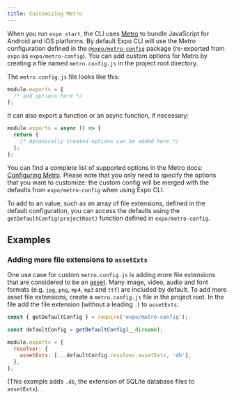 ```yaml
---
title: Customizing Metro
---
```


When you run `expo start`, the CLI uses [Metro](https://facebook.github.io/metro/) to bundle JavaScript for Android and iOS platforms. By default Expo CLI will use the Metro configuration defined in the [`@expo/metro-config`](https://github.com/expo/expo-cli/tree/master/packages/metro-config) package (re-exported from `expo` as `expo/metro-config`). You can add custom options for Metro by creating a file named `metro.config.js` in the project root directory.

The `metro.config.js` file looks like this:

```js
module.exports = {
  /* add options here */
};
```

It can also export a function or an async function, if necessary:

```js
module.exports = async () => {
  return {
    /* dynamically created options can be added here */
  };
};
```

You can find a complete list of supported options in the Metro docs: [Configuring Metro](https://facebook.github.io/metro/docs/configuration). Please note that you only need to specify the options that you want to customize: the custom config will be merged with the defaults from `expo/metro-config` when using Expo CLI.

To add to an value, such as an array of file extensions, defined in the default configuration, you can access the defaults using the `getDefaultConfig(projectRoot)` function defined in `expo/metro-config`.

## Examples

### Adding more file extensions to `assetExts`

One use case for custom `metro.config.js` is adding more file extensions that are considered to be an [asset](assets.md). Many image, video, audio and font formats (e.g. `jpg`, `png`, `mp4`, `mp3` and `ttf`) are included by default. To add more asset file extensions, create a `metro.config.js` file in the project root. In the file add the file extension (without a leading `.`) to `assetExts`:

```js
const { getDefaultConfig } = require('expo/metro-config');

const defaultConfig = getDefaultConfig(__dirname);

module.exports = {
  resolver: {
    assetExts: [...defaultConfig.resolver.assetExts, 'db'],
  },
};
```

(This example adds `.db`, the extension of SQLite database files to `assetExts`).
